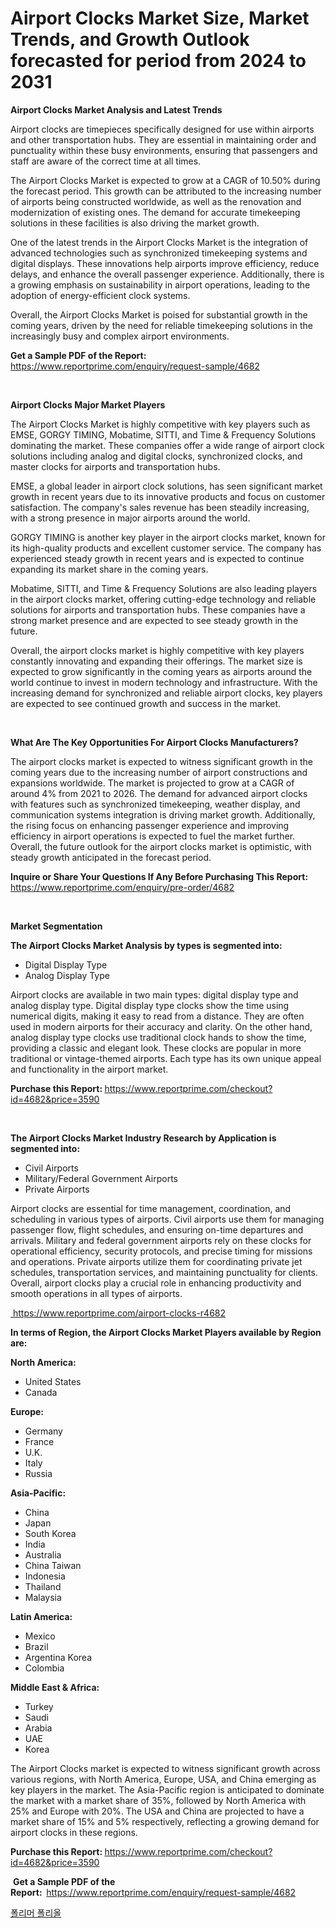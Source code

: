 <p><h1>Airport Clocks Market Size, Market Trends, and Growth Outlook forecasted for period from 2024 to 2031</h1></p><p><strong>Airport Clocks Market Analysis and Latest Trends</strong></p>
<p><p>Airport clocks are timepieces specifically designed for use within airports and other transportation hubs. They are essential in maintaining order and punctuality within these busy environments, ensuring that passengers and staff are aware of the correct time at all times.</p><p>The Airport Clocks Market is expected to grow at a CAGR of 10.50% during the forecast period. This growth can be attributed to the increasing number of airports being constructed worldwide, as well as the renovation and modernization of existing ones. The demand for accurate timekeeping solutions in these facilities is also driving the market growth.</p><p>One of the latest trends in the Airport Clocks Market is the integration of advanced technologies such as synchronized timekeeping systems and digital displays. These innovations help airports improve efficiency, reduce delays, and enhance the overall passenger experience. Additionally, there is a growing emphasis on sustainability in airport operations, leading to the adoption of energy-efficient clock systems.</p><p>Overall, the Airport Clocks Market is poised for substantial growth in the coming years, driven by the need for reliable timekeeping solutions in the increasingly busy and complex airport environments.</p></p>
<p><strong>Get a Sample PDF of the Report:&nbsp;</strong> <a href="https://www.reportprime.com/enquiry/request-sample/4682">https://www.reportprime.com/enquiry/request-sample/4682</a></p>
<p>&nbsp;</p>
<p><strong>Airport Clocks Major Market Players</strong></p>
<p><p>The Airport Clocks Market is highly competitive with key players such as EMSE, GORGY TIMING, Mobatime, SITTI, and Time & Frequency Solutions dominating the market. These companies offer a wide range of airport clock solutions including analog and digital clocks, synchronized clocks, and master clocks for airports and transportation hubs.</p><p>EMSE, a global leader in airport clock solutions, has seen significant market growth in recent years due to its innovative products and focus on customer satisfaction. The company's sales revenue has been steadily increasing, with a strong presence in major airports around the world.</p><p>GORGY TIMING is another key player in the airport clocks market, known for its high-quality products and excellent customer service. The company has experienced steady growth in recent years and is expected to continue expanding its market share in the coming years.</p><p>Mobatime, SITTI, and Time & Frequency Solutions are also leading players in the airport clocks market, offering cutting-edge technology and reliable solutions for airports and transportation hubs. These companies have a strong market presence and are expected to see steady growth in the future.</p><p>Overall, the airport clocks market is highly competitive with key players constantly innovating and expanding their offerings. The market size is expected to grow significantly in the coming years as airports around the world continue to invest in modern technology and infrastructure. With the increasing demand for synchronized and reliable airport clocks, key players are expected to see continued growth and success in the market.</p></p>
<p>&nbsp;</p>
<p><strong>What Are The Key Opportunities For Airport Clocks Manufacturers?</strong></p>
<p><p>The airport clocks market is expected to witness significant growth in the coming years due to the increasing number of airport constructions and expansions worldwide. The market is projected to grow at a CAGR of around 4% from 2021 to 2026. The demand for advanced airport clocks with features such as synchronized timekeeping, weather display, and communication systems integration is driving market growth. Additionally, the rising focus on enhancing passenger experience and improving efficiency in airport operations is expected to fuel the market further. Overall, the future outlook for the airport clocks market is optimistic, with steady growth anticipated in the forecast period.</p></p>
<p><strong>Inquire or Share Your Questions If Any Before Purchasing This Report:</strong> <a href="https://www.reportprime.com/enquiry/pre-order/4682">https://www.reportprime.com/enquiry/pre-order/4682</a></p>
<p>&nbsp;</p>
<p><strong>Market Segmentation</strong></p>
<p><strong>The Airport Clocks Market Analysis by types is segmented into:</strong></p>
<p><ul><li>Digital Display Type</li><li>Analog Display Type</li></ul></p>
<p><p>Airport clocks are available in two main types: digital display type and analog display type. Digital display type clocks show the time using numerical digits, making it easy to read from a distance. They are often used in modern airports for their accuracy and clarity. On the other hand, analog display type clocks use traditional clock hands to show the time, providing a classic and elegant look. These clocks are popular in more traditional or vintage-themed airports. Each type has its own unique appeal and functionality in the airport market.</p></p>
<p><strong>Purchase this Report:&nbsp;</strong><a href="https://www.reportprime.com/checkout?id=4682&price=3590">https://www.reportprime.com/checkout?id=4682&price=3590</a></p>
<p>&nbsp;</p>
<p><strong>The Airport Clocks Market Industry Research by Application is segmented into:</strong></p>
<p><ul><li>Civil Airports</li><li>Military/Federal Government Airports</li><li>Private Airports</li></ul></p>
<p><p>Airport clocks are essential for time management, coordination, and scheduling in various types of airports. Civil airports use them for managing passenger flow, flight schedules, and ensuring on-time departures and arrivals. Military and federal government airports rely on these clocks for operational efficiency, security protocols, and precise timing for missions and operations. Private airports utilize them for coordinating private jet schedules, transportation services, and maintaining punctuality for clients. Overall, airport clocks play a crucial role in enhancing productivity and smooth operations in all types of airports.</p></p>
<p><a href="https://www.reportprime.com/airport-clocks-r4682">&nbsp;https://www.reportprime.com/airport-clocks-r4682</a></p>
<p><strong>In terms of Region, the Airport Clocks Market Players available by Region are:</strong></p>
<p>
    <p> <strong> North America: </strong>
        <ul>
            <li>United States</li>
            <li>Canada</li>
        </ul>
        </p> 
    <p> <strong> Europe: </strong>
        <ul>
            <li>Germany</li>
            <li>France</li>
            <li>U.K.</li>
            <li>Italy</li>
            <li>Russia</li>
        </ul>
        </p> 
    <p> <strong> Asia-Pacific: </strong>
        <ul>
            <li>China</li>
            <li>Japan</li>
            <li>South Korea</li>
            <li>India</li>
            <li>Australia</li>
            <li>China Taiwan</li>
            <li>Indonesia</li>
            <li>Thailand</li>
            <li>Malaysia</li>
        </ul>
        </p> 
    <p> <strong> Latin America: </strong>
        <ul>
            <li>Mexico</li>
            <li>Brazil</li>
            <li>Argentina Korea</li>
            <li>Colombia</li>
        </ul>
        </p> 
    <p> <strong> Middle East & Africa: </strong>
        <ul>
            <li>Turkey</li>
            <li>Saudi</li>
            <li>Arabia</li>
            <li>UAE</li>
            <li>Korea</li>
        </ul>
    </p>
    </p>
<p><p>The Airport Clocks market is expected to witness significant growth across various regions, with North America, Europe, USA, and China emerging as key players in the market. The Asia-Pacific region is anticipated to dominate the market with a market share of 35%, followed by North America with 25% and Europe with 20%. The USA and China are projected to have a market share of 15% and 5% respectively, reflecting a growing demand for airport clocks in these regions.</p></p>
<p><strong>Purchase this Report: </strong><a href="https://www.reportprime.com/checkout?id=4682&price=3590">https://www.reportprime.com/checkout?id=4682&price=3590</a></p>
<p>&nbsp;<strong>Get a Sample PDF of the Report:&nbsp;&nbsp;</strong><a href="https://www.reportprime.com/enquiry/request-sample/4682">https://www.reportprime.com/enquiry/request-sample/4682</a></p>
<p><strong></strong></p>
<p><p><a href="https://github.com/jntpkh496620/Market-Research-Report-List-2/blob/main/190929470140.md">폴리머 폴리올</a></p></p>